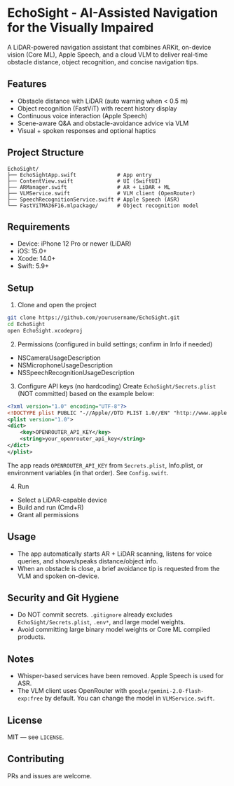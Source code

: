 # EchoSight - AI-Assisted Navigation for the Visually Impaired

A LiDAR-powered navigation assistant that combines ARKit, on-device vision (Core ML), Apple Speech, and a cloud VLM to deliver real-time obstacle distance, object recognition, and concise navigation tips.

## Features
- Obstacle distance with LiDAR (auto warning when < 0.5 m)
- Object recognition (FastViT) with recent history display
- Continuous voice interaction (Apple Speech)
- Scene-aware Q&A and obstacle-avoidance advice via VLM
- Visual + spoken responses and optional haptics

## Project Structure
```
EchoSight/
├── EchoSightApp.swift             # App entry
├── ContentView.swift              # UI (SwiftUI)
├── ARManager.swift                # AR + LiDAR + ML
├── VLMService.swift               # VLM client (OpenRouter)
├── SpeechRecognitionService.swift # Apple Speech (ASR)
└── FastViTMA36F16.mlpackage/      # Object recognition model
```

## Requirements
- Device: iPhone 12 Pro or newer (LiDAR)
- iOS: 15.0+
- Xcode: 14.0+
- Swift: 5.9+

## Setup
1) Clone and open the project
```bash
git clone https://github.com/yourusername/EchoSight.git
cd EchoSight
open EchoSight.xcodeproj
```

2) Permissions (configured in build settings; confirm in Info if needed)
- NSCameraUsageDescription
- NSMicrophoneUsageDescription
- NSSpeechRecognitionUsageDescription

3) Configure API keys (no hardcoding)
Create `EchoSight/Secrets.plist` (NOT committed) based on the example below:
```xml
<?xml version="1.0" encoding="UTF-8"?>
<!DOCTYPE plist PUBLIC "-//Apple//DTD PLIST 1.0//EN" "http://www.apple.com/DTDs/PropertyList-1.0.dtd">
<plist version="1.0">
<dict>
	<key>OPENROUTER_API_KEY</key>
	<string>your_openrouter_api_key</string>
</dict>
</plist>
```
The app reads `OPENROUTER_API_KEY` from `Secrets.plist`, Info.plist, or environment variables (in that order). See `Config.swift`.

4) Run
- Select a LiDAR-capable device
- Build and run (Cmd+R)
- Grant all permissions

## Usage
- The app automatically starts AR + LiDAR scanning, listens for voice queries, and shows/speaks distance/object info.
- When an obstacle is close, a brief avoidance tip is requested from the VLM and spoken on-device.

## Security and Git Hygiene
- Do NOT commit secrets. `.gitignore` already excludes `EchoSight/Secrets.plist`, `.env*`, and large model weights.
- Avoid committing large binary model weights or Core ML compiled products.

## Notes
- Whisper-based services have been removed. Apple Speech is used for ASR.
- The VLM client uses OpenRouter with `google/gemini-2.0-flash-exp:free` by default. You can change the model in `VLMService.swift`.

## License
MIT — see `LICENSE`.

## Contributing
PRs and issues are welcome.
